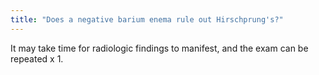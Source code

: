 ```yaml
---
title: "Does a negative barium enema rule out Hirschprung's?"
---
```

It may take time for radiologic findings to manifest, and the exam can be repeated x 1.

